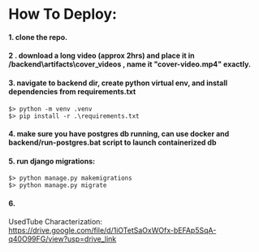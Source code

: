 # How To Deploy:

#### 1. clone the repo.

#### 2 . download a long video (approx 2hrs) and place it in /backend\artifacts\cover_videos , name it "cover-video.mp4" exactly.

#### 3. navigate to backend dir, create python virtual env, and install dependencies from requirements.txt
```
$> python -m venv .venv
$> pip install -r .\requirements.txt
```

#### 4. make sure you have postgres db running, can use docker and backend/run-postgres.bat script to launch containerized db


#### 5. run django migrations:
```
$> python manage.py makemigrations
$> python manage.py migrate
```

#### 6.


UsedTube
Characterization:
https://drive.google.com/file/d/1iOTetSaOxWOfx-bEFAp5SqA-q40O99FG/view?usp=drive_link

